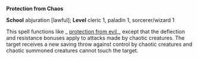  **Protection from Chaos**

**School** abjuration [lawful]; **Level** cleric 1, paladin 1, sorcerer/wizard 1

This spell functions like _ [protection from evil](protectionFromEvil.html#_protection-from-evil)_, except that the deflection and resistance bonuses apply to attacks made by chaotic creatures. The target receives a new saving throw against control by chaotic creatures and chaotic summoned creatures cannot touch the target.

